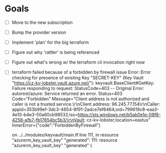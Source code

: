 # Goals

- [ ] Move to the new subscription

- [ ] Bump the provider version
- [ ] Implement 'plan' for the big terraform
- [ ] Figure out why 'rattler' is being referenced
- [ ] Figure out what's wrong w/ the terraform cli invocation right now
- [ ] terraform failed because of a forbidden by firewall issue
Error: Error checking for presence of existing Key "SECRET-KEY" (Key Vault "https://cz-kv-lobster.vault.azure.net/"): keyvault.BaseClient#GetKey: Failure responding to request: StatusCode=403 -- Original Error: autorest/azure: Service returned an error. Status=403 Code="Forbidden" Message="Client address is not authorized and caller is not a trusted service.\r\nClient address: 96.245.77.154\r\nCaller: appid=353b99ef-3dc3-4654-8f91-2adce7ef6464;oid=799619c8-eaa3-4e10-b4e3-50a60cb98532;iss=https://sts.windows.net/b5ab0e1e-09f8-4258-afb7-fb17654bc5b3/\r\nVault: cz-kv-lobster;location=eastus" InnerError={"code":"ForbiddenByFirewall"}

  on ../../modules/keyvault/main.tf line 111, in resource "azurerm_key_vault_key" "generated":
 111: resource "azurerm_key_vault_key" "generated" {
